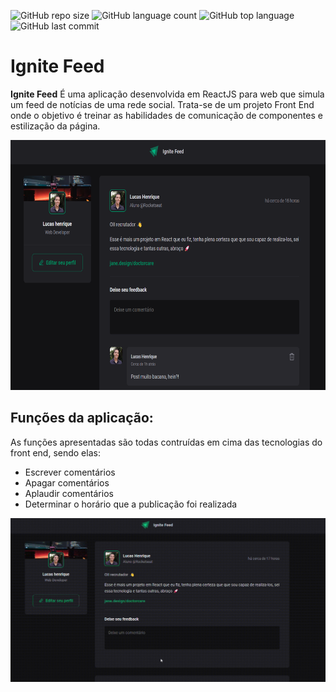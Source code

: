 ![GitHub repo size](https://img.shields.io/github/repo-size/LucasHARosa/ReactJs_Feed)
![GitHub language count](https://img.shields.io/github/languages/count/LucasHARosa/ReactJs_Feed)
![GitHub top language](https://img.shields.io/github/languages/top/LucasHARosa/ReactJs_Feed)
![GitHub last commit](https://img.shields.io/github/last-commit/LucasHARosa/ReactJs_Feed)

# Ignite Feed

<strong>Ignite Feed</strong> É uma aplicação desenvolvida em ReactJS para web que simula um feed de notícias de uma rede social. Trata-se de um projeto Front End onde o objetivo é treinar as habilidades de comunicação de componentes e estilização da página. 
<p align="center">
    <img height="400" src="./imagens/telaInicial.png" alt="">
</p>
<h2 > <strong>Funções da aplicação:</strong> </h2>
As funções apresentadas são todas contruídas em cima das tecnologias do front end, sendo elas:

<ul>
    <li>Escrever comentários</li>
    <li>Apagar comentários</li>
    <li>Aplaudir comentários</li>
    <li>Determinar o horário que a publicação foi realizada</li>
</ul> 


<p align="center">
    <img class="j" src="./imagens/gifaplicação.gif" alt="">
</p>